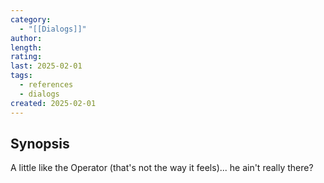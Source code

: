 ```yaml
---
category:
  - "[[Dialogs]]"
author: 
length: 
rating: 
last: 2025-02-01
tags:
  - references
  - dialogs
created: 2025-02-01
---
```

## Synopsis
A little like the Operator (that's not the way it feels)... he ain't really there?